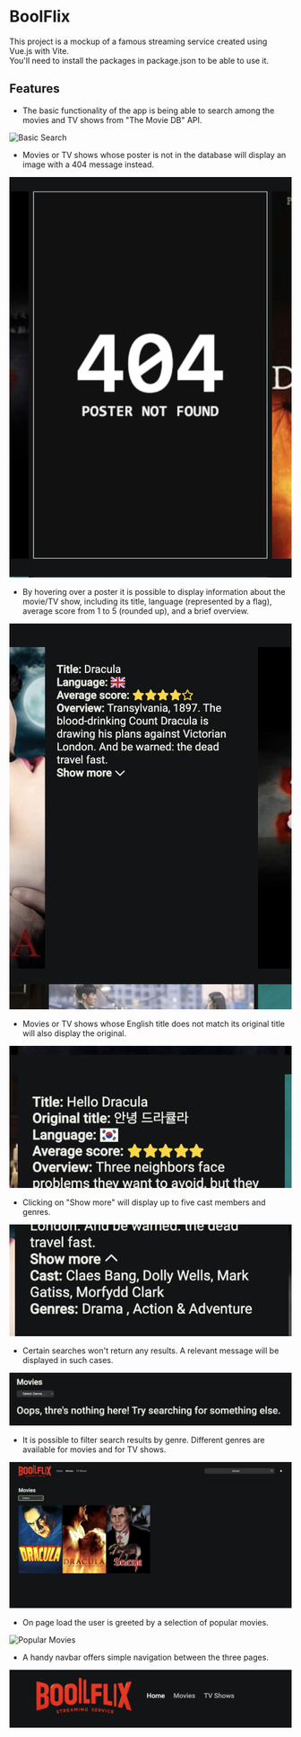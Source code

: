 # BoolFlix

This project is a mockup of a famous streaming service created using Vue.js with Vite.  
You'll need to install the packages in package.json to be able to use it.

## Features

- The basic functionality of the app is being able to search among the movies and TV shows from "The Movie DB" API.

![Basic Search](./public/img/readme-img/basic-search.png)

- Movies or TV shows whose poster is not in the database will display an image with a 404 message instead.

![Missing Poster](./public/img/readme-img/missing-poster.png)

- By hovering over a poster it is possible to display information about the movie/TV show, including its title, language (represented by a flag), average score from 1 to 5 (rounded up), and a brief overview.

![Hover Data](./public/img/readme-img/hover-data.png)

- Movies or TV shows whose English title does not match its original title will also display the original.

![Original Title](./public/img/readme-img/original-title.png)

- Clicking on "Show more" will display up to five cast members and genres.

![Show More](./public/img/readme-img/show-more.png)

- Certain searches won't return any results. A relevant message will be displayed in such cases.

![No Results](./public/img/readme-img/no-results.png)

- It is possible to filter search results by genre. Different genres are available for movies and for TV shows.

![Search Filtered](./public/img/readme-img/search-filtered.png)

- On page load the user is greeted by a selection of popular movies.

![Popular Movies](./public/img/readme-img/popular-movies.png)

- A handy navbar offers simple navigation between the three pages.

![A Handy Navbar](./public/img/readme-img/navbar.png)